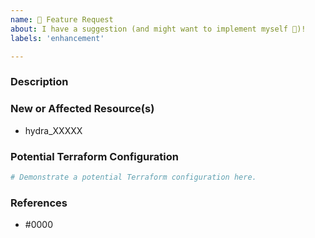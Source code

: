 ```yaml
---
name: 🚀 Feature Request
about: I have a suggestion (and might want to implement myself 🙂)!
labels: 'enhancement'

---
```


### Description

<!--- Please leave a helpful description of the feature request here. --->

### New or Affected Resource(s)

<!--- Please list the new or affected resources and data sources. --->

* hydra_XXXXX

### Potential Terraform Configuration

<!--- Information about code formatting: https://help.github.com/articles/basic-writing-and-formatting-syntax/#quoting-code --->

```terraform
# Demonstrate a potential Terraform configuration here.
```

### References

<!---
Information about referencing Github Issues: https://help.github.com/articles/basic-writing-and-formatting-syntax/#referencing-issues-and-pull-requests

Are there any other GitHub issues (open or closed) or pull requests that should be linked here? Vendor blog posts or documentation? For example:

* https://aws.amazon.com/about-aws/whats-new/2018/04/introducing-amazon-ec2-fleet/
--->

* #0000
